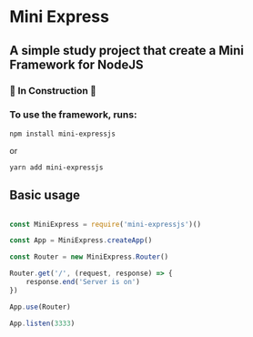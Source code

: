 # Mini Express
## A simple study project that create a Mini Framework for NodeJS

### :construction: In Construction :construction: 

### To use the framework, runs:

```
npm install mini-expressjs
```
or
```
yarn add mini-expressjs
```

## Basic usage

```javascript

const MiniExpress = require('mini-expressjs')()

const App = MiniExpress.createApp()

const Router = new MiniExpress.Router()

Router.get('/', (request, response) => {
    response.end('Server is on')
})

App.use(Router)

App.listen(3333)
```

